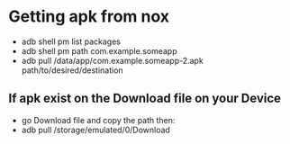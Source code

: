 # Getting apk from nox
- adb shell pm list packages
- adb shell pm path com.example.someapp
- adb pull /data/app/com.example.someapp-2.apk path/to/desired/destination

## If apk exist on the Download file on your Device
- go Download file and copy the path then:
- adb pull /storage/emulated/0/Download <target path on your computer>	
